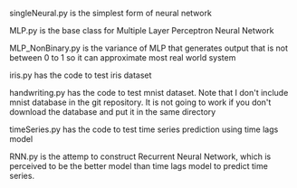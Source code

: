 singleNeural.py is the simplest form of neural network

MLP.py is the base class for Multiple Layer Perceptron Neural Network

MLP_NonBinary.py is the variance of MLP that generates output that is not between 0 to 1 so it can approximate most real world system

iris.py has the code to test iris dataset

handwriting.py has the code to test mnist dataset. Note that I don't include mnist database in the git repository. It is not going to work if you don't download the database and put it in the same directory

timeSeries.py has the code to test time series prediction using time lags model

RNN.py is the attemp to construct Recurrent Neural Network, which is perceived to be the better model than time lags model to predict time series.